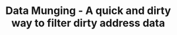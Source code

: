 ---
name: data-munging
title: Data Munging - A quick and dirty way to filter dirty address data
external-url: /articles/data-munging.html
image: munging.jpg
summary: "We haven’t written any technical blogs about how we play with data. In this quick post I explain how I managed to create a database of addresses of all the early childhood development centres in Zululand."
---